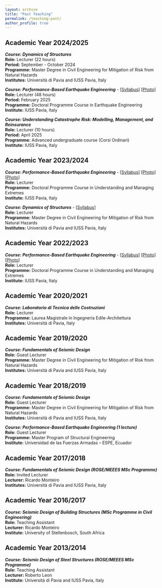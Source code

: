 ```yaml
---
layout: archive
title: "Past Teaching"
permalink: /teaching-past/
author_profile: true
---
```

## Academic Year 2024/2025
***Course:	Dynamics of Structures***\
**Role:**	Lecturer (22 hours)\
**Period:** September - October 2024\
**Programme:** Master Degree in Civil Engineering for Mitigation of Risk from Natural Hazards\
**Institutes:**	Università di Pavia and IUSS Pavia, Italy

***Course:	Performance-Based Earthquake Engineering*** - [[Syllabus](https://gerardjoreilly.github.io/assets/images/photos/PBEE-Course-Syllabus-24-25-v5.pdf)] [[Photo](https://gerardjoreilly.github.io/assets/images/photos/pbee-2025.png)] \
**Role:**	Lecturer (48 hours)\
**Period:** February 2025\
**Programme:** Doctoral Programme Course in Earthquake Engineering\
**Institute:** IUSS Pavia, Italy

***Course:	Understanding Catastrophe Risk: Modelling, Management, and Reinsurance***\
**Role:**	Lecturer (10 hours)\
**Period:** April 2025\
**Programme:** Advanced undergraduate course (Corsi Ordinari)\
**Institute:** IUSS Pavia, Italy

## Academic Year 2023/2024
***Course:	Performance-Based Earthquake Engineering***  - [[Syllabus](https://gerardjoreilly.github.io/assets/images/photos/PBEE-Course-Syllabus-v8.pdf)] [[Photo](https://gerardjoreilly.github.io/assets/images/photos/pbee-2023bis-1.JPG)] [[Photo](https://gerardjoreilly.github.io/assets/images/photos/pbee-2023bis-2.JPG)]\
**Role:**	Lecturer\
**Programme:** Doctoral Programme Course in Understanding and Managing Extremes\
**Institute:** IUSS Pavia, Italy

***Course:	Dynamics of Structures***  - [[Syllabus](https://gerardjoreilly.github.io/assets/images/photos/Syllabus_CivRisk_2023_v3.pdf)]\
**Role:**	Lecturer\
**Programme:** Master Degree in Civil Engineering for Mitigation of Risk from Natural Hazards\
**Institutes:**	Università di Pavia and IUSS Pavia, Italy

## Academic Year 2022/2023
***Course:	Performance-Based Earthquake Engineering*** - [[Syllabus](https://gerardjoreilly.github.io/assets/images/photos/PBEE-Course-Syllabus-v4.pdf)] [[Photo](https://gerardjoreilly.github.io/assets/images/photos/pbee-2023-1.jpg)] [[Photo](https://gerardjoreilly.github.io/assets/images/photos/pbee-2023-2.jpg)]\
**Role:**	Lecturer\
**Programme:** Doctoral Programme Course in Understanding and Managing Extremes\
**Institute:** IUSS Pavia, Italy

## Academic Year 2020/2021
***Course:	Laboratorio di Tecnica delle Costruzioni***\
**Role:**	Lecturer\
**Programme:** Laurea Magistrale in Ingegneria Edile-Architettura\
**Institutes:** Università di Pavia, Italy


## Academic Year 2019/2020
***Course:	Fundamentals of Seismic Design***\
**Role:**	Guest Lecturer\
**Programme:** Master Degree in Civil Engineering for Mitigation of Risk from Natural Hazards\
**Institutes:**	Università di Pavia and IUSS Pavia, Italy


## Academic Year 2018/2019
***Course:	Fundamentals of Seismic Design***\
**Role:**	Guest Lecturer\
**Programme:** Master Degree in Civil Engineering for Mitigation of Risk from Natural Hazards\
**Institutes:**	Università di Pavia and IUSS Pavia, Italy

***Course:	Performance-Based Earthquake Engineering (1 lecture)***\
**Role:**	Guest Lecturer\
**Programme:** Master Program of Structural Engineering\
**Institute:** Universidad de las Fuerzas Armadas – ESPE, Ecuador


## Academic Year 2017/2018
***Course:	Fundamentals of Seismic Design (ROSE/MEEES MSc Programme)***\
**Role:**	Invited Lecturer\
**Lecturer:**	Ricardo Monteiro\
**Institutes:**	Università di Pavia and IUSS Pavia, Italy


## Academic Year 2016/2017
***Course:	Seismic Design of Building Structures (MSc Programme in Civil Engineering)***\
**Role:**	Teaching Assistant\
**Lecturer:**	Ricardo Monteiro\
**Institute:**	University of Stellenbosch, South Africa


## Academic Year 2013/2014
***Course:	Seismic Design of Steel Structures (ROSE/MEEES MSc Programme)***\
**Role:**	Teaching Assistant\
**Lecturer:**	Roberto Leon\
**Institute:** Università di Pavia and IUSS Pavia, Italy
